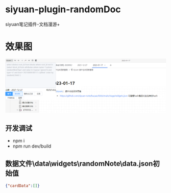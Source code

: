 # siyuan-plugin-randomDoc
siyuan笔记插件-文档漫游+


# 效果图

![preview-relative](./preview.png)

## 开发调试

- npm i 
- npm run dev/build


## 数据文件\data\widgets\randomNote\data.json初始值

```json
{"cardData":[]}
```